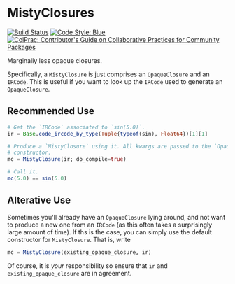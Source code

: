 # MistyClosures

[![Build Status](https://github.com/compintell/MistyClosures.jl/actions/workflows/CI.yml/badge.svg?branch=main)](https://github.com/compintell/MistyClosures.jl/actions/workflows/CI.yml?query=branch%3Amain)
[![Code Style: Blue](https://img.shields.io/badge/code%20style-blue-4495d1.svg)](https://github.com/invenia/BlueStyle)
[![ColPrac: Contributor's Guide on Collaborative Practices for Community Packages](https://img.shields.io/badge/ColPrac-Contributor's%20Guide-blueviolet)](https://github.com/SciML/ColPrac)

Marginally less opaque closures.

Specifically, a `MistyClosure` is just comprises an `OpaqueClosure` and an `IRCode`.
This is useful if you want to look up the `IRCode` used to generate an `OpaqueClosure`.

## Recommended Use

```julia
# Get the `IRCode` associated to `sin(5.0)`.
ir = Base.code_ircode_by_type(Tuple{typeof(sin), Float64})[1][1]

# Produce a `MistyClosure` using it. All kwargs are passed to the `OpaqueClosure`
# constructor.
mc = MistyClosure(ir; do_compile=true)

# Call it.
mc(5.0) == sin(5.0)
```

## Alterative Use

Sometimes you'll already have an `OpaqueClosure` lying around, and not want to produce a new one from an `IRCode` (as this often takes a surprisingly large amount of time).
If ths is the case, you can simply use the default constructor for `MistyClosure`.
That is, write
```julia
mc = MistyClosure(existing_opaque_closure, ir)
```
Of course, it is _your_ responsibility so ensure that `ir` and `existing_opaque_closure` are in agreement.
